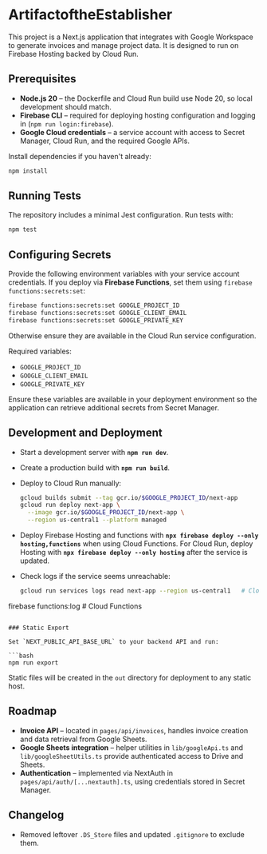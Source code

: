 # ArtifactoftheEstablisher

This project is a Next.js application that integrates with Google Workspace to
generate invoices and manage project data. It is designed to run on
Firebase Hosting backed by Cloud Run.

## Prerequisites

- **Node.js 20** – the Dockerfile and Cloud Run build use Node 20, so local
  development should match.
- **Firebase CLI** – required for deploying hosting configuration and logging
  in (`npm run login:firebase`).
- **Google Cloud credentials** – a service account with access to Secret
  Manager, Cloud Run, and the required Google APIs.

Install dependencies if you haven't already:

```bash
npm install
```

## Running Tests

The repository includes a minimal Jest configuration. Run tests with:

```bash
npm test
```

## Configuring Secrets

Provide the following environment variables with your service account credentials.
If you deploy via **Firebase Functions**, set them using `firebase functions:secrets:set`:

```bash
firebase functions:secrets:set GOOGLE_PROJECT_ID
firebase functions:secrets:set GOOGLE_CLIENT_EMAIL
firebase functions:secrets:set GOOGLE_PRIVATE_KEY
```

Otherwise ensure they are available in the Cloud Run service configuration.

Required variables:


- `GOOGLE_PROJECT_ID`
- `GOOGLE_CLIENT_EMAIL`
- `GOOGLE_PRIVATE_KEY`


Ensure these variables are available in your deployment environment so the
application can retrieve additional secrets from Secret Manager.

## Development and Deployment

- Start a development server with **`npm run dev`**.
- Create a production build with **`npm run build`**.
- Deploy to Cloud Run manually:

  ```bash
  gcloud builds submit --tag gcr.io/$GOOGLE_PROJECT_ID/next-app
  gcloud run deploy next-app \
    --image gcr.io/$GOOGLE_PROJECT_ID/next-app \
    --region us-central1 --platform managed
  ```

- Deploy Firebase Hosting and functions with **`npx firebase deploy --only hosting,functions`** when using Cloud Functions. For Cloud Run, deploy Hosting with **`npx firebase deploy --only hosting`** after the service is updated.

- Check logs if the service seems unreachable:

  ```bash
  gcloud run services logs read next-app --region us-central1   # Cloud Run
firebase functions:log                                       # Cloud Functions
  ```

### Static Export

Set `NEXT_PUBLIC_API_BASE_URL` to your backend API and run:

```bash
npm run export
```

Static files will be created in the `out` directory for deployment to any static host.

## Roadmap

- **Invoice API** – located in `pages/api/invoices`, handles invoice creation
  and data retrieval from Google Sheets.
- **Google Sheets integration** – helper utilities in `lib/googleApi.ts` and
  `lib/googleSheetUtils.ts` provide authenticated access to Drive and Sheets.
- **Authentication** – implemented via NextAuth in
  `pages/api/auth/[...nextauth].ts`, using credentials stored in Secret
  Manager.

## Changelog
- Removed leftover `.DS_Store` files and updated `.gitignore` to exclude them.
